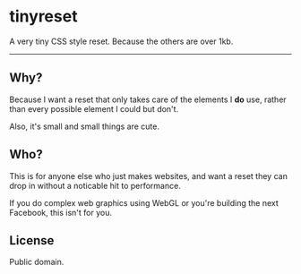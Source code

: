 tinyreset
=========

A very tiny CSS style reset. Because the others are over 1kb.

---

Why?
---
Because I want a reset that only takes care of the elements I **do** use, rather than every possible element I could but don't.

Also, it's small and small things are cute.

Who?
---
This is for anyone else who just makes websites, and want a reset they can drop in without a noticable hit to performance.

If you do complex web graphics using WebGL or you're building the next Facebook, this isn't for you.

License
---
Public domain.